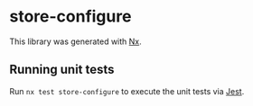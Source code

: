 # store-configure

This library was generated with [Nx](https://nx.dev).

## Running unit tests

Run `nx test store-configure` to execute the unit tests via [Jest](https://jestjs.io).
